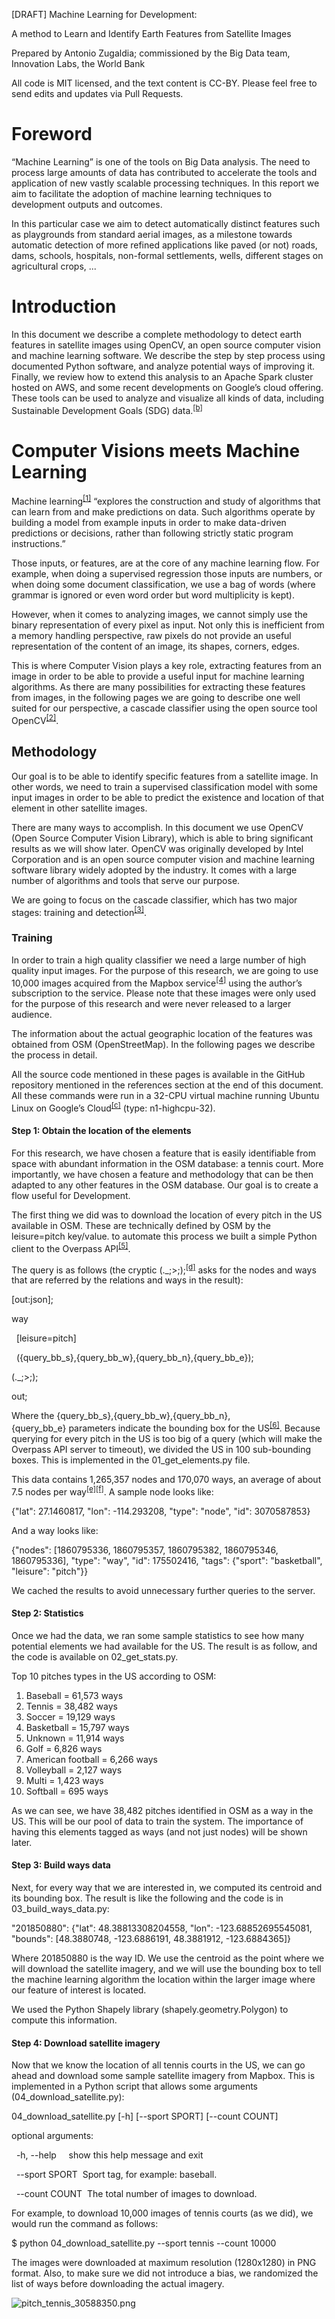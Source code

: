 <span>[DRAFT] Machine Learning for Development: </span>

<span>A method to Learn and Identify Earth Features from Satellite Images</span>

<span>Prepared by Antonio Zugaldia; commissioned by the Big Data team, Innovation Labs, the World Bank</span>

<span>All code is MIT licensed, and the text content is CC-BY. Please feel free to send edits and updates via Pull Requests.</span>

<span>Foreword</span>
=====================

“Machine Learning” is one of the tools on Big Data analysis. The need to process large amounts of data has contributed to accelerate the tools and application of new vastly scalable processing techniques. In this report we aim to facilitate the adoption of machine learning techniques to development outputs and outcomes. </span>

<span>In this particular case we aim to detect automatically distinct features such as playgrounds from standard aerial images, </span><span>as a milestone towards automatic detection of more refined applications like paved (or not) roads, dams, schools, hospitals, non-formal settlements, wells, different stages on agricultural crops, ...</span>

<span></span>

<span>Introduction</span>
=========================

<span>In this document we describe a complete methodology to detect earth features in satellite images using OpenCV, an open source computer vision and machine learning software. We describe the step by step process using documented Python software, and analyze potential ways of improving it. Finally, we review how to extend this analysis to an Apache Spark cluster hosted on AWS, and some recent developments on Google’s cloud offering. </span><span>These tools can be used to analyze and visualize all kinds of data, including Sustainable Development Goals (SDG) data.</span><sup>[\[b\]](#cmnt2)</sup>

<span></span>

<span>Computer Visions meets Machine Learning</span>
====================================================

<span></span>

<span>Machine learning</span><sup>[\[1\]](#ftnt1)</sup><span> “</span><span class="c25">explores the construction and study of algorithms that can learn from and make predictions on data. Such algorithms operate by building a model from example inputs in order to make data-driven predictions or decisions, rather than following strictly static program instructions.</span><span>”</span>

<span></span>

<span>Those inputs, or features, are at the core of any machine learning flow. For example, when doing a supervised regression those inputs are numbers, or when doing some document classification, we use a bag of words (</span><span class="c11">where grammar is ignored or even word order but word multiplicity is kept).</span>

<span class="c11"></span>

<span class="c11">However, when it comes to analyzing images, we cannot simply use the binary representation of every pixel as input. Not only this is inefficient from a memory handling perspective, raw pixels do not provide an useful representation of the content of an image, its shapes, corners, edges.</span>

<span class="c11"></span>

<span class="c11">This is where Computer Vision plays a key role, extracting features from an image in order to be able to provide a useful input for machine learning algorithms. As there are many possibilities for extracting these features from images, in the following pages we are going to describe one well suited for our perspective, a cascade classifier using the open source tool OpenCV</span><sup>[\[2\]](#ftnt2)</sup><span class="c11">.</span>

<span class="c11"></span>

<span>Methodology</span>
------------------------

<span class="c11"></span>

<span class="c11">Our goal is to be able to identify specific features from a satellite image. In other words, we need to train a supervised classification model with some input images in order to be able to predict the existence and location of that element in other satellite images.</span>

<span class="c11"></span>

<span class="c11">There are many ways to accomplish. In this document we use OpenCV (Open Source Computer Vision Library), which is able to bring significant results as we will show later. OpenCV was originally developed by Intel Corporation and is an open source computer vision and machine learning software library widely adopted by the industry. It comes with a large number of algorithms and tools that serve our purpose.</span>

<span class="c11"></span>

<span class="c11">We are going to focus on the cascade classifier, which has two major stages: training and detection</span><sup>[\[3\]](#ftnt3)</sup><span class="c11">.</span>

<span class="c11"></span>

### <span>Training</span>

<span class="c11"></span>

<span class="c11">In order to train a high quality classifier we need a large number of high quality input images. For the purpose of this research, we are going to use 10,000 images acquired from the Mapbox service</span><sup>[\[4\]](#ftnt4)</sup><span class="c11"> using the author’s subscription to the service. Please note that these images were only used for the purpose of this research and were never released to a larger audience.</span>

<span class="c11"></span>

<span class="c11">The information about the actual geographic location of the features was obtained from OSM (</span><span class="c11">OpenStreetMap</span><span class="c11">). In the following pages we describe the process in detail.</span>

<span class="c11"></span>

<span class="c11">All the source code mentioned in these pages is available in the GitHub repository mentioned in the references section at the end of this document. All these commands were run in a 32-CPU virtual machine running Ubuntu Linux </span><span class="c11">on Google’s Cloud</span><sup>[\[c\]](#cmnt3)</sup><span class="c11"> (type: </span><span class="c5">n1-highcpu-32</span><span class="c11">).</span>

<span class="c11"></span>

#### <span>Step 1: Obtain the location of the elements</span>

<span class="c11"></span>

<span class="c11">For this research, we have chosen a feature that is easily identifiable from space with abundant information in the OSM database: a tennis court. More importantly, we have chosen a feature and methodology that can be then adapted to any other features in the OSM database. Our goal is to create a flow useful for Development.</span>

<span class="c11"></span>

<span class="c11">The first thing we did was to download the location of every pitch in the US available in OSM. These are technically defined by OSM by the </span><span class="c5">leisure=pitch</span><span class="c11"> key/value. to automate this process we built a simple Python client to the Overpass API</span><sup>[\[5\]](#ftnt5)</sup><span class="c11">.</span>

<span class="c11"></span>

<span class="c11">The query is as follows (the cryptic </span><span class="c5">(.\_;&gt;;);</span><sup>[\[d\]](#cmnt4)</sup><span class="c5"> </span><span class="c11">asks for the nodes and ways that are referred by the relations and ways in the result):</span>

<span class="c11"></span>

<span class="c5">\[out:json\];</span>

<span class="c5">way</span>

<span class="c5">  \[leisure=pitch\]</span>

<span class="c5">  ({query\_bb\_s},{query\_bb\_w},{query\_bb\_n},{query\_bb\_e});</span>

<span class="c5">(.\_;&gt;;);</span>

<span class="c5">out;</span>

<span class="c11"></span>

<span class="c11">Where the </span><span class="c5">{query\_bb\_s},{query\_bb\_w},{query\_bb\_n},{query\_bb\_e}</span><span class="c11"> parameters indicate the bounding box for the US</span><sup>[\[6\]](#ftnt6)</sup><span class="c11">. Because querying for every pitch in the US is too big of a query (which will make the Overpass API server to timeout), we divided the US in 100 sub-bounding boxes. This is implemented in the </span><span class="c5">01\_get\_elements.py</span><span class="c11"> file.</span>

<span class="c11"></span>

<span class="c11">This data contains </span><span class="c11">1,265,357 nodes and 170,070 ways, an average of about 7.5 nodes per way</span><sup>[\[e\]](#cmnt5)[\[f\]](#cmnt6)</sup><span class="c11">. A sample node looks like:</span>

<span class="c11"></span>

<span class="c5">{"lat": 27.1460817, "lon": -114.293208, "type": "node", "id": 3070587853}</span>

<span class="c11"></span>

<span class="c11">And a way looks like:</span>

<span class="c11"></span>

<span class="c5">{"nodes": \[1860795336, 1860795357, 1860795382, 1860795346, 1860795336\], "type": "way", "id": 175502416, "tags": {"sport": "basketball", "leisure": "pitch"}}</span>

<span class="c11"></span>

<span class="c11">We cached the results to avoid unnecessary further queries to the server. </span>

<span class="c11"></span>

#### <span>Step 2: Statistics</span>

<span class="c11"></span>

<span class="c11">Once we had the data, we ran some sample statistics to see how many potential elements we had available for the US. The result is as follow, and the code is available on </span><span class="c5">02\_get\_stats.py</span><span class="c11">.</span>

<span class="c11"></span>

<span class="c11">Top 10 pitches types in the US according to OSM:</span>

1.  <span class="c11">Baseball = 61,573 ways</span>
2.  <span class="c11">Tennis = 38,482 ways</span>
3.  <span class="c11">Soccer = 19,129 ways</span>
4.  <span class="c11">Basketball = 15,797 ways</span>
5.  <span class="c11">Unknown = 11,914 ways</span>
6.  <span class="c11">Golf = 6,826 ways</span>
7.  <span class="c11">American football = 6,266 ways</span>
8.  <span class="c11">Volleyball = 2,127 ways</span>
9.  <span class="c11">Multi = 1,423 ways</span>
10. <span class="c11">Softball = 695 ways</span>

<span class="c11"></span>

<span class="c11">As we can see, we have 38,482 pitches identified in OSM as a way in the US. This will be our pool of data to train the system. The importance of having this elements tagged as ways (and not just nodes) will be shown later.</span>

<span class="c11"></span>

#### <span>Step 3: Build ways data</span>

<span class="c11"></span>

<span class="c11">Next, for every way that we are interested in, we computed its centroid and its bounding box. The result is like the following and the code is in </span><span class="c5">03\_build\_ways\_data.py</span><span class="c11">:</span>

<span class="c11"></span>

<span class="c5">"201850880": {"lat": 48.38813308204558, "lon": -123.68852695545081, "bounds": \[48.3880748, -123.6886191, 48.3881912, -123.6884365\]}</span>

<span class="c11"></span>

<span class="c11">Where </span><span class="c5">201850880</span><span class="c11"> is the way ID. We use the centroid as the point where we will download the satellite imagery, and we will use the bounding box to tell the machine learning algorithm the location within the larger image where our feature of interest is located.</span>

<span class="c11"></span>

<span class="c11">We used the Python Shapely library (</span><span class="c5">shapely.geometry.Polygon</span><span class="c11">) to compute this information.</span>

<span class="c11"></span>

#### <span>Step 4: Download satellite imagery</span>

<span class="c11"></span>

<span class="c11">Now that we know the location of all tennis courts in the US, we can go ahead and download some sample satellite imagery from Mapbox. This is implemented in a Python script that allows some arguments (</span><span class="c5">04\_download\_satellite.py</span><span class="c11">):</span>

<span class="c11"></span>

<span class="c5">04\_download\_satellite.py \[-h\] \[--sport SPORT\] \[--count COUNT\]</span>

<span class="c5"></span>

<span class="c5">optional arguments:</span>

<span class="c5">  -h, --help     show this help message and exit</span>

<span class="c5">  --sport SPORT  Sport tag, for example: baseball.</span>

<span class="c5">  --count COUNT  The total number of images to download.</span>

<span class="c5"></span>

<span class="c11">For example, to download 10,000 images of tennis courts (as we did), we would run the command as follows:</span>

<span class="c11"></span>

<span class="c5">$ python 04\_download\_satellite.py --sport tennis --count 10000</span>

<span class="c11"></span>

<span class="c11">The images were downloaded at maximum resolution (1280x1280) in PNG format. Also, to make sure we did not introduce a bias, we randomized the list of ways before downloading the actual imagery.</span>

<span class="c11"></span>

<span style="overflow: hidden; display: inline-block; margin: 0.00px 0.00px; border: 0.00px solid #000000; transform: rotate(0.00rad) translateZ(0px); -webkit-transform: rotate(0.00rad) translateZ(0px); width: 624.00px; height: 624.00px;">![pitch\_tennis\_30588350.png](readme_images/image05.jpg)</span>

<span class="c11"></span>

<span class="c11">Please note that in </span><span class="c11">some cases</span><sup>[\[g\]](#cmnt7)</sup><span class="c11"> imagery is not available in that location at that zoom level (19). Those images were identified by our script and deleted from our pool.</span>

<span class="c11"></span>

<span style="overflow: hidden; display: inline-block; margin: 0.00px 0.00px; border: 0.00px solid #000000; transform: rotate(0.00rad) translateZ(0px); -webkit-transform: rotate(0.00rad) translateZ(0px); width: 624.00px; height: 624.00px;">![empty\_satellite.png](readme_images/image00.jpg)</span>

<span class="c11"></span>

#### <span>Step 5: Build samples files</span>

<span class="c11"></span>

<span class="c11">Now, for every image in our set (10,000) we need to find the actual location of the tennis court in the image. From step 3 we have the bounding box coordinates, we need to transform this into an image pixel location, and output the result in a specific format required by OpenCV.</span>

<span class="c11"></span>

<span class="c11">The format looks like this:</span>

<span class="c11"></span>

<span class="c5">satellite/gray/pitch\_tennis\_100027097.png        1        569        457        140        365</span>

<span class="c5">satellite/gray/pitch\_tennis\_100040542.png        1        559        549        161        180</span>

<span class="c5">satellite/gray/pitch\_tennis\_100042337.png        1        464        515        350        248</span>

<span class="c5">satellite/gray/pitch\_tennis\_100075597.png        1        471        366        337        546</span>

<span class="c5">satellite/gray/pitch\_tennis\_100077768.png        1        552        551        175        176</span>

<span class="c5">satellite/gray/pitch\_tennis\_100089034.png        1        521        548        237        183</span>

<span class="c5">...</span>

<span class="c11"></span>

<span class="c11">It indicates, for example, that the image </span><span class="c5">satellite/gray/pitch\_tennis\_100027097.png</span><span class="c11"> has 1 tennis court in the box defined by the bounding rectangle (569, 457, 140, 365). In all cases, we checked that the bounding rectangle was not larger than the image dimensions (1280x1280 pixels), or too small (less than 25x25 pixels), something entirely possible if they were incorrectly labeled by the OSM editor.</span>

<span class="c11"></span>

<sup>[\[h\]](#cmnt8)</sup>

<span class="c11">Also, note that this point we converted all images to grayscale (grayscale images are assumed by OpenCV’s scripts).</span>

<span class="c11"></span>

<span class="c11">In order to convert from earth coordinates to image coordinates we used the following Python method:</span>

<span class="c11"></span>

<span class="c5">def get\_rectangle(bounds):</span>

<span class="c5">    \# This converts a latitude delta into an image delta.</span>

<span class="c5">    \# For USA, at zoom level 19, we know that we have 0.21</span>

<span class="c5">    \# meters/pixel. So, an image is showing</span>

<span class="c5">    \# about 1280 pixels \* 0.21 meters/pixel = 268.8 meters.</span>

<span class="c5">    \# On the other hand we know that at the same angle,</span>

<span class="c5">    \# a degrees in latlon is</span>

<span class="c5">    \# (https://en.wikipedia.org/wiki/Latitude):</span>

<span class="c5">    \# latitude = 111,132 m</span>

<span class="c5">    \# longitude = 78,847 m</span>

<span class="c5">    latitude\_factor  = 111132.0 / 0.21</span>

<span class="c5">    longitude\_factor = 78847.0 / 0.21</span>

<span class="c5"></span>

<span class="c5">    \# Feature size</span>

<span class="c5">    feature\_width = longitude\_factor \*</span>

<span class="c5">       math.fabs(bounds\[1\] - bounds\[3\])</span>

<span class="c5">    feature\_height = latitude\_factor \*</span>

<span class="c5">       math.fabs(bounds\[0\] - bounds\[2\])</span>

<span class="c5"></span>

<span class="c5">    \# CV params (int required)</span>

<span class="c5">    x = int((image\_width / 2) - (feature\_width / 2))</span>

<span class="c5">    y = int((image\_height / 2) - (feature\_height / 2))</span>

<span class="c5">    w = int(feature\_width)</span>

<span class="c5">    h = int(feature\_height)</span>

<span class="c5">    return x, y, w, h</span>

<span class="c11"></span>

<span class="c11">The correspondence between meters and pixel is shown in the following table (courtesy of Bruno Sánchez-Andrade Nuño):</span>

<span></span>

[](#)[](#)

<table style="width:100%;">
<colgroup>
<col width="14%" />
<col width="14%" />
<col width="14%" />
<col width="14%" />
<col width="14%" />
<col width="14%" />
<col width="14%" />
</colgroup>
<tbody>
<tr class="odd">
<td align="left"><p><span class="c0"></span></p></td>
<td align="left"><p><span class="c0">Latitude</span></p></td>
<td align="left"><p><span class="c0"></span></p></td>
<td align="left"><p><span class="c0"></span></p></td>
<td align="left"><p><span class="c0"></span></p></td>
<td align="left"><p><span class="c0"></span></p></td>
<td align="left"><p><span class="c0"></span></p></td>
</tr>
<tr class="even">
<td align="left"><p><span class="c0">Zoom level</span></p></td>
<td align="left"><p><span class="c0">0</span></p></td>
<td align="left"><p><span class="c0">15</span></p></td>
<td align="left"><p><span class="c0">30</span></p></td>
<td align="left"><p><span class="c0">45</span></p></td>
<td align="left"><p><span class="c0">60</span></p></td>
<td align="left"><p><span class="c0">75</span></p></td>
</tr>
<tr class="odd">
<td align="left"><p><span class="c0">15</span></p></td>
<td align="left"><p><span class="c13 c19">4.78</span></p></td>
<td align="left"><p><span class="c13 c19">4.61</span></p></td>
<td align="left"><p><span class="c13 c19">4.14</span></p></td>
<td align="left"><p><span class="c13 c19">3.38</span></p></td>
<td align="left"><p><span class="c13 c19">2.39</span></p></td>
<td align="left"><p><span class="c13 c19">1.24</span></p></td>
</tr>
<tr class="even">
<td align="left"><p><span class="c0">16</span></p></td>
<td align="left"><p><span class="c13 c19">2.39</span></p></td>
<td align="left"><p><span class="c13 c19">2.31</span></p></td>
<td align="left"><p><span class="c13 c19">2.07</span></p></td>
<td align="left"><p><span class="c13 c19">1.69</span></p></td>
<td align="left"><p><span class="c13 c19">1.19</span></p></td>
<td align="left"><p><span class="c13 c19">0.62</span></p></td>
</tr>
<tr class="odd">
<td align="left"><p><span class="c0">17</span></p></td>
<td align="left"><p><span class="c13 c19">1.19</span></p></td>
<td align="left"><p><span class="c13 c19">1.15</span></p></td>
<td align="left"><p><span class="c13 c19">1.03</span></p></td>
<td align="left"><p><span class="c13 c19">0.84</span></p></td>
<td align="left"><p><span class="c13 c19">0.60</span></p></td>
<td align="left"><p><span class="c13 c27">0.31</span></p></td>
</tr>
<tr class="even">
<td align="left"><p><span class="c0">18</span></p></td>
<td align="left"><p><span class="c13 c19">0.60</span></p></td>
<td align="left"><p><span class="c13 c19">0.58</span></p></td>
<td align="left"><p><span class="c13 c19">0.52</span></p></td>
<td align="left"><p><span class="c13 c27">0.42</span></p></td>
<td align="left"><p><span class="c0">0.30</span></p></td>
<td align="left"><p><span class="c0">0.15</span></p></td>
</tr>
<tr class="odd">
<td align="left"><p><span class="c0">19</span></p></td>
<td align="left"><p><span class="c0">0.30</span></p></td>
<td align="left"><p><span class="c0">0.29</span></p></td>
<td align="left"><p><span class="c0">0.26</span></p></td>
<td align="left"><p><span class="c0">0.21</span></p></td>
<td align="left"><p><span class="c0">0.15</span></p></td>
<td align="left"><p><span class="c0">0.08</span></p></td>
</tr>
<tr class="even">
<td align="left"><p><span class="c0">20</span></p></td>
<td align="left"><p><span class="c0">0.15</span></p></td>
<td align="left"><p><span class="c0">0.14</span></p></td>
<td align="left"><p><span class="c0">0.13</span></p></td>
<td align="left"><p><span class="c0">0.11</span></p></td>
<td align="left"><p><span class="c0">0.07</span></p></td>
<td align="left"><p><span class="c0">0.04</span></p></td>
</tr>
<tr class="odd">
<td align="left"><p><span class="c0"></span></p></td>
<td align="left"><p><span class="c0"></span></p></td>
<td align="left"><p><span class="c0"></span></p></td>
<td align="left"><p><span class="c0"></span></p></td>
<td align="left"><p><span class="c0"></span></p></td>
<td align="left"><p><span class="c0"></span></p></td>
<td align="left"><p><span class="c0"></span></p></td>
</tr>
<tr class="even">
<td align="left"><p><span class="c0"></span></p></td>
<td align="left"><p><span class="c0">Ecuator</span></p></td>
<td align="left"><p><span class="c0">Central America, India, North Australia, South Brazil</span></p></td>
<td align="left"><p><span class="c0">Mexico, South US, South Australia, South Africa</span></p></td>
<td align="left"><p><span class="c0">New Zealand, North US, most Europe, Tip of Argentina/Chile</span></p></td>
<td align="left"><p><span class="c0">Russia, North Europe, Canada</span></p></td>
<td align="left"><p><span class="c0">Polar bears</span></p></td>
</tr>
</tbody>
</table>

<span></span>

#### <span>Step 6: Get negatives</span>

<span class="c11"></span>

<span class="c11">A training process is incomplete if we don’t have “negatives”, that is, images used as a bad example were no features are present. To solve this we built the following script:</span>

<span class="c11"></span>

<span class="c5">python 06\_get\_negatives.py \[-h\] \[--count COUNT\]</span>

<span class="c5"></span>

<span class="c5">optional arguments:</span>

<span class="c5">  -h, --help     show this help message and exit</span>

<span class="c5">  --count COUNT  The total number of negative images to download.</span>

<span class="c11"></span>

<span class="c11">We can use it like:</span>

<span class="c11"></span>

<span class="c5">$ python 06\_get\_negatives.py --count 1000</span>

<span class="c11"></span>

<span class="c11">It basically loads some random locations with actual pitches, but moves the location by a random amount to get the features out of the image:</span>

<span class="c11"></span>

<span class="c5">target\_lat = element.get('lat') + (random.random() - 0.5)</span>

<span class="c5">target\_lon = element.get('lon') + (random.random() - 0.5)</span>

<span class="c11"></span>

<span style="overflow: hidden; display: inline-block; margin: 0.00px 0.00px; border: 0.00px solid #000000; transform: rotate(0.00rad) translateZ(0px); -webkit-transform: rotate(0.00rad) translateZ(0px); width: 624.00px; height: 624.00px;">![negative\_637533520.png](readme_images/image02.png)</span>

<span class="c11"></span>

<span class="c11">Finally, we just need to put them all in one file with the following format:</span>

<span class="c11"></span>

<span class="c5">satellite/negative/negative\_1000200409.png</span>

<span class="c5">satellite/negative/negative\_1001251446.png</span>

<span class="c5">satellite/negative/negative\_1001532469.png</span>

<span class="c5">satellite/negative/negative\_1001687068.png</span>

<span class="c5">satellite/negative/negative\_1004891593.png</span>

<span class="c5">satellite/negative/negative\_1006295843.png</span>

<span class="c5">satellite/negative/negative\_1009904689.png</span>

<span class="c5">satellite/negative/negative\_1011863337.png</span>

<span class="c5">...</span>

<span class="c11"></span>

<span class="c11">In this case we don’t need to specify a bounding rectangle as these are images with no features in it.</span>

<span class="c11"></span>

#### <span>Step 7: Actual training phase</span>

<span class="c11"></span>

<span class="c11">We are finally equipped to use OpenCV’s tools to train the cascade classifier. First we need to create a </span><span class="c5">.vec</span><span class="c11"> file using </span><span class="c5">opencv\_createsamples</span><span class="c11">:</span>

<span class="c11"></span>

<span class="c5">$ opencv\_createsamples -info info\_tennis.dat -num 10000 -vec info\_tennis.vec</span>

<span class="c11"></span>

<span class="c11">This would create the .vec file using 10,000 samples. And then, we can do the actual training with </span><span class="c5">opencv\_traincascade</span><span class="c11">:</span>

<span class="c11"></span>

<span class="c5">$ opencv\_traincascade -data output -vec info\_tennis.vec -bg negative.txt -numPos 2000 -numNeg 1000</span>

<span class="c11"></span>

<span class="c11">This instructs to use 2,000 positive images, and 1,000 negative images (the default) and write the result in the </span><span class="c5">output </span><span class="c11">folder.</span>

<span class="c11"></span>

<span class="c11">This is by far the most computing intensive step of the process. We ran it for different positive/negative values and the total time for the virtual machine ranged from a few hours (for about 2,000 positive images, default) to 5 days (for 8,000 positive images). </span>

<span class="c11"></span>

### <span>Detection</span>

<span class="c11"></span>

<span class="c11">We now have a trained classifier in the form of a XML file that OpenCV can use to detect features in our images (we provide the resulting XML in the repository). Its usage can be as simple as:</span>

<span class="c11"></span>

<span class="c5">tennis\_cascade\_file = 'output/cascade-8000-4000.xml'</span>

<span class="c5">tennis\_cascade = cv2.CascadeClassifier(tennis\_cascade\_file)</span>

<span class="c5">img = cv2.imread(filename, 0)</span>

<span class="c5">pitches = tennis\_cascade.detectMultiScale(</span>

<span class="c5">  img, minNeighbors=min\_neighbors)</span>

<span class="c11"></span>

<span class="c11">Where </span><span class="c5">filename</span><span class="c11"> represents the satellite image we want to analyze and </span><span class="c5">pitches</span><span class="c11"> contain the location (if detected) of the feature in the image.</span>

<span class="c11"></span>

#### <span>Step 8: Optimizing parameters</span>

<span class="c11"></span>

<span class="c11">However, the cascade classifier has different parameters that will affect the result of the classification. A key parameter is </span><span class="c5">minNeighbors</span><span class="c11">, a parameter specifying how many neighbors each candidate rectangle should have to retain it.</span>

<span class="c11"></span>

<span class="c11">For example</span><sup>[\[7\]](#ftnt7)</sup><span class="c11">, if we were using this methodology to identify faces in a picture, and we set the </span><span class="c5">minNeighbors</span><span class="c11"> value as zero, we would get too many false positives:</span>

<span class="c11"></span>

<span style="overflow: hidden; display: inline-block; margin: 0.00px 0.00px; border: 0.00px solid #000000; transform: rotate(0.00rad) translateZ(0px); -webkit-transform: rotate(0.00rad) translateZ(0px); width: 624.00px; height: 468.00px;">![](readme_images/image11.png)</span>

<span class="c11"></span>

<span class="c11">A larger value of </span><span class="c5">minNeighbors</span><span class="c11">, will bring a better result:</span>

<span class="c11"></span>

<span style="overflow: hidden; display: inline-block; margin: 0.00px 0.00px; border: 0.00px solid #000000; transform: rotate(0.00rad) translateZ(0px); -webkit-transform: rotate(0.00rad) translateZ(0px); width: 624.00px; height: 468.00px;">![](readme_images/image10.png)</span>

<span class="c11"></span>

<span class="c11">This is way, at this point we spent some time finding the value that brings the best results for us. A common way of approaching this situation is by defining:</span>

-   <span class="c11">True positive: “There is a tennis court, and we found one.”</span>
-   <span class="c11">False positive: “There is no tennis court, and we found one.”</span>
-   <span class="c11">True negative: “There is no tennis court, and we found none.”</span>
-   <span class="c11">False negative: “There is a tennis court, and we found none.”</span>

<span class="c11"></span>

<span class="c11">In general, we are interested in maximizing true positives and true negatives, and minimizing false positives and false negatives. It is up to us to decide to what extent we want to do this. For example, in an algorithm to detect brain tumors we might want to focus on minimizing false negatives (missing an existing tumor), while in a crowdsourced system (like it could be this one), is better to target false positives because they are easy to dismiss by a human.</span>

<span class="c11"></span>

<span class="c11">Knowing this, we obtained 100 random images with tennis courts in them, and 100 random images with no tennis courts, and we used our model to check for the existence or inexistence of a tennis court on them, calculating in every case the total number of courts identified. This is done by </span><span class="c5">07\_fit\_min\_neighbors.py</span><span class="c11"> and </span><span class="c5">08\_plot\_fit.py</span><span class="c11"> and one of the results is the following:</span>

<span class="c11"></span>

<span style="overflow: hidden; display: inline-block; margin: 0.00px 0.00px; border: 0.00px solid #000000; transform: rotate(0.00rad) translateZ(0px); -webkit-transform: rotate(0.00rad) translateZ(0px); width: 624.00px; height: 468.00px;">![cascade-4000.png](readme_images/image06.png)</span>

<span class="c11"></span>

<span class="c11">This image was computed with the 4,000 positive images and 2,000 negative images. The red lines indicates the number of pitches detected in negative images as we increase </span><span class="c5">minNeighbors</span><span class="c11">, and the blue line does the same for positive images. The goal, is to make sure that the red line falls under the value of one (green dashed line = no pitches identified) while the blue one remains above one. This seems to happen when the value </span><span class="c5">minNeighbors </span><span class="c11">of goes over 300.</span>

<span class="c11"></span>

<span class="c11">In fact, for a </span><span class="c5">minNeighbors</span><span class="c11"> value of 500, we obtain:</span>

-   <span class="c11">Percentage of true positives = </span><span class="c8">73.0%</span>
-   <span class="c11">Percentage of true negatives = </span><span class="c8">82.0%</span>

<span class="c11"></span>

<span class="c11">Which seems to indicate we are going on the right direction. Further analysis will require to compute precision (how accurate our positive predictions are) and recall (what fractions of the positives our model identified) values.</span>

<span class="c11"></span>

#### <span>Step 9: Visualizing results</span><sup>[\[i\]](#cmnt9)</sup>

<span class="c11"></span>

<span class="c11">Finally, we have built </span><span class="c5">09\_draw\_results.py</span><span class="c11"> to visualize the predictions of our model. These are some actual results on images not included in the original training set:</span>

<span class="c11"></span>

<span class="c11">True positive:</span>

<span style="overflow: hidden; display: inline-block; margin: 0.00px 0.00px; border: 0.00px solid #000000; transform: rotate(0.00rad) translateZ(0px); -webkit-transform: rotate(0.00rad) translateZ(0px); width: 624.00px; height: 624.00px;">![](readme_images/image01.png)</span>

<span class="c11"></span>

<span class="c11">False positive:</span>

<span style="overflow: hidden; display: inline-block; margin: 0.00px 0.00px; border: 0.00px solid #000000; transform: rotate(0.00rad) translateZ(0px); -webkit-transform: rotate(0.00rad) translateZ(0px); width: 624.00px; height: 624.00px;">![](readme_images/image07.png)</span>

<span class="c11"></span>

<span class="c11">True negative:</span>

<span style="overflow: hidden; display: inline-block; margin: 0.00px 0.00px; border: 0.00px solid #000000; transform: rotate(0.00rad) translateZ(0px); -webkit-transform: rotate(0.00rad) translateZ(0px); width: 624.00px; height: 624.00px;">![](readme_images/image03.png)</span>

<span class="c11"></span>

<span class="c11">False negative:</span>

<span style="overflow: hidden; display: inline-block; margin: 0.00px 0.00px; border: 0.00px solid #000000; transform: rotate(0.00rad) translateZ(0px); -webkit-transform: rotate(0.00rad) translateZ(0px); width: 624.00px; height: 624.00px;">![](readme_images/image12.png)</span>

<span class="c11"></span>

#### <span>Next steps</span>

<span class="c11"></span>

<span class="c11">As we have shown until now, the cascade classifier is producing solid results over our training dataset, however, not all features in the world are as identifiable as a tennis court (a specific type of building, for example), or as available in the OSM database (low interest objects, or very recent ones after a natural disaster, for example).</span>

<span class="c11"></span>

<span class="c11">Because of these challenges, there are a number of improvements that still could be explored. Namely:</span>

-   <span class="c11 c25">Train the model with a larger dataset</span><span class="c11">: We have used thousands of images to train the system. While this is not a small number, this is far from being “big data.” In the next section we describe how to scale this process to cluster size processing, making this virtually limitless for the number of images we would be capable of analyzing.</span>
-   <span class="c11 c25">Test the model with a different OSM feature</span><span class="c11">: We have tried one particular feature but, as usual, we only learn how to generalize a method when we have tried a set of them. Applying this methodology to other OSM features would likely improve the overall fitting.</span>
-   <span class="c11 c25">Correcting the bounding box orientation</span><span class="c11">: In the images, it’s rare that all the tennis courts are aligned in the same way, using the bounding box to rotate all features to have the same alignment would help algorithms where this is important (unlike </span><span>local feature detector described below).</span>
-   <span class="c25">Better features</span><span>: We are using the bounding box to define the object we want to identify. However, but for more complex elements we might want to be more precise than that. This might require manual editing of every training image, but the better the training set, the better the results.</span>

<!-- -->

-   <span class="c25">Other algorithms</span><span>: We have used </span><span class="c20">opencv\_traincascade</span><span>, that supports both Haar and LBP (Local Binary Patterns) features but these are not the only ones. Two specific detectors that could be of use in this case are SIFT</span><sup>[\[8\]](#ftnt8)</sup><span>, and SURF</span><sup>[\[9\]](#ftnt9)</sup><span>, a local feature detector. These detectors improve extraction from the training image even under changes in image scale, noise and illumination, which is likely to happen in satellite imagery.</span>

<span></span>

<span>Setting up a cluster computing system with Apache Spark</span>
====================================================================

<span></span>

<span>In the previous section, we mentioned that one obvious improvement to our machine learning flow is to substantially increase the number of images we have used for training purposes, or as Herman Narula</span><sup>[\[10\]](#ftnt10)</sup><span> says: “</span><span class="c25">the cool stuff only happens at scale</span><span>”. In order to do this, we need a tool like Apache Spark to handle the extra load. Just relying on a more powerful machine VM won’t be enough for practical reasons.</span>

<span></span>

<span>In the following pages we show how to deploy a Spark Cluster in Amazon’s cloud, and how to run a simple mapreduce job. This is a cost efficient way of running Spark and a popular solution among startups. Other possibilities include platforms as service (PaaS) like Databricks</span><sup>[\[11\]](#ftnt11)</sup><span> (founded by the creators of Spark), or IBM Bluemix</span><sup>[\[12\]](#ftnt12)</sup><span>. This last approach is not covered in this document.</span>

<span></span>

<span>Apache Spark is a fast and general cluster computing system for big data that brings considerable performance improvements over existing tools. It was developed by the AMPLab</span><sup>[\[13\]](#ftnt13)</sup><span> at UC Berkeley and, unlike Hadoop</span><sup>[\[14\]](#ftnt14)</sup><span>, “</span><span class="c25">Spark's in-memory primitives provide performance up to 100 times faster for certain applications. By allowing user programs to load data into a cluster's memory and query it repeatedly, Spark is well suited to machine learning algorithms.</span><span>”</span>

<span></span>

<span>Technically, from the official documentation:</span>

<span></span>

<span>“Spark is </span><span class="c25">a fast and general-purpose cluster computing system. It provides high-level APIs in Java, Scala and Python, and an optimized engine that supports general execution graphs. It also supports a rich set of higher-level tools including Spark SQL for SQL and structured data processing, MLlib for machine learning, GraphX for graph processing, and Spark Streaming.</span><span>”</span>

<span></span>

<span>According to Spark inventor and MIT professor, Matei Zaharia, Spark is one of the most active and fastest growing open source big data cluster computing projects</span><sup>[\[15\]](#ftnt15)</sup><span>. Spark is supported by both Amazon’s and Google’s cloud, and it starting to have strong industry support</span><sup>[\[16\]](#ftnt16)</sup><span>.</span>

<span></span>

<span>Setting up Apache Spark</span>
------------------------------------

<span></span>

<span>We can install Spark on our laptop (or desktop computer) downloading one of the binaries available on the download page</span><sup>[\[17\]](#ftnt17)</sup><span>, Spark runs on both Windows and UNIX-like systems (e.g. Linux, Mac OS). The only requirement is to have an installation of Java</span><sup>[\[18\]](#ftnt18)</sup><span> 6+ on your computer (Spark is written in Scala and runs on the Java Virtual Machine). Also, we need a Python</span><sup>[\[19\]](#ftnt19)</sup><span> 2.7+ interpreter in order to run the scripts we will show in the following sections.</span>

<span></span>

<span>Follow these steps:</span>

1.  <span>Head to the downloads page.</span>
2.  <span>In “Choose a Spark release” choose the latest version available.</span>
3.  <span>In “Choose a package type” choose a “pre-built for Hadoop” version.</span>
4.  <span>Leave “Choose a download type” on its default value.</span>
5.  <span>Click on the “Download Spark” link and download the actual file.</span>

<span></span>

<span>Once you’ve downloaded the package, simply unpack it:</span>

<span></span>

<span class="c20">$ cd /your/target/folder</span>

<span class="c20">$ tar zxf spark-1.3.1-bin-hadoop2.4.tgz</span>

<span class="c20">$ cd spark-1.3.1-bin-hadoop2.4</span>

<span></span>

<span>You can verify that Spark is installed correctly running a sample application</span><sup>[\[20\]](#ftnt20)</sup><span>:</span>

<span></span>

<span class="c20">$ ./bin/spark-submit examples/src/main/python/pi.py 10</span>

<span></span>

<span>You will see a long list of logging statements, and an output like the following:</span>

<span></span>

<span class="c20">Pi is roughly 3.142360</span>

<span></span>

<span>Although, as we can see, Spark can be run on someone’s laptop (or desktop computer, which is useful to prototype or quickly explore a dataset), its full potential comes when it’s run as part of a distributed cluster. Let’s see now a couple of ways we can use to run Spark on Amazon AWS (for real-world data analysis).</span>

<span></span>

<span>Running Spark on AWS Elastic Compute Cloud (EC2)</span>
-------------------------------------------------------------

<span></span>

<span>The official Spark distribution includes a script</span><sup>[\[21\]](#ftnt21)</sup><span> that simplifies the setup of Spark Clusters on EC2. This script uses Boto</span><sup>[\[22\]](#ftnt22)</sup><span> behind the scenes so you might want to set up your </span><span class="c20">boto.cfg</span><span> file so that you don’t have to type your </span><span class="c20">aws\_access\_key\_id</span><span> and </span><span class="c20">aws\_secret\_access\_key</span><span> every time.</span>

<span></span>

<span>Let’s assume that we have created a new keypair (</span><span class="c20">ec2-keypair</span><span>) with the AWS Console, and that we have saved it in a file (</span><span class="c20">ec2-keypair.pem</span><span>) with the right permissions (</span><span class="c20">chmod 600</span><span>). We are now going to create a 10 machines cluster called </span><span class="c20">worldbank-cluster</span><span> (</span><span class="c25">please note that this will incur in some costs</span><span>):</span>

<span></span>

<span class="c20">$ ./ec2/spark-ec2 \\</span>

<span class="c20">    --key-pair=ec2-keypair \\</span>

<span class="c20">    --identity-file=ec2-keypair.pem \\</span>

<span class="c20">    --slaves=10 \\</span>

<span class="c20">    launch worldbank-cluster</span>

<span></span>

<span>Once the cluster is created (it will take a few minutes), we can login (via SSH) to our brand new cluster with the following command:</span>

<span></span>

<span class="c20">$ ./ec2/spark-ec2 \\</span>

<span class="c20">    --key-pair=ec2-keypair \\</span>

<span class="c20">    --identity-file=ec2-keypair.pem \\</span>

<span class="c20">    login worldbank-cluster</span>

<span></span>

<span>And we can run the same example code (or any other Spark application) with:</span>

<span></span>

<span class="c20">$ cd spark</span>

<span class="c20">$ ./bin/spark-submit examples/src/main/python/pi.py 10</span>

<span></span>

<span>(Spark comes pre-installed</span><sup>[\[23\]](#ftnt23)</sup><span> on </span><span class="c20">/root/spark</span><span>.)</span>

<span></span>

<span>Remember to destroy the cluster once you’re done with it:</span>

<span></span>

<span class="c20">$ ./ec2/spark-ec2 \\</span>

<span class="c20">    --delete-groups \\</span>

<span class="c20">    destroy worldbank-cluster</span>

<span></span>

<span>You could also stop (</span><span class="c20">./ec2/spark-ec2 stop worldbank-cluster</span><span>) and start (</span><span class="c20">./ec2/spark-ec2 stop worldbank-cluster</span><span>) the cluster without having to destroy it.</span>

<span></span>

<span>Running Spark on AWS EMR (Elastic MapReduce)</span><sup>[\[24\]](#ftnt24)</sup>
-------------------------------------------------------------------------------------

<span></span>

<span>Because Spark is compatible with Apache Hadoop</span><sup>[\[25\]](#ftnt25)</sup><span> we can use EMR as our Spark cluster for data processing. We are going to use the AWS command line interface</span><sup>[\[26\]](#ftnt26)</sup><span> to manage this new EMR, cluster and we assume you have it installed.</span>

<span></span>

<span>Before creating the cluster, make sure that you have created the default roles (this is a one-time setup command):</span>

<span></span>

<span class="c20">$ aws emr create-default-roles</span>

<span></span>

<span>Then, you can create the cluster with this command (again called </span><span class="c20">worldbank-cluster</span><span> with 10 machines</span><span>).</span>

<span></span>

<span class="c20">$ aws emr create-cluster \\</span>

<span class="c20">    --name worldbank-cluster \\</span>

<span class="c20">    --ami-version 3.7.0 \\</span>

<span class="c20">    --instance-type m3.xlarge \\</span>

<span class="c20">    --instance-count 10 \\</span>

<span class="c20">    --ec2-attributes KeyName=ec2-keypair \\</span>

<span class="c20">    --applications Name=Hive \\</span>

<span class="c20">    --use-default-roles \\</span>

<span class="c20">    --bootstrap-actions \\</span>

<span class="c20">      Path=s3://support.elasticmapreduce/spark/install-spark</span>

<span></span>

<span>Make sure you take note of the cluster ID (for example, </span><span class="c20">j-1A2BCD34EFG5H</span><span>). Again, take into account this could incur in Amazon AWS costs.</span>

<span></span>

<span>If you are already familiar with AWS and AWS EMR, you will notice that this is a pretty standard setup. The big difference is in the last line, that includes the S3 location for the Spark installation bootstrap action.</span>

<span></span>

<span>You can then perform the usual tasks on EMR clusters, like describe:</span>

<span></span>

<span class="c20">$ aws emr describe-cluster \\</span>

<span class="c20">    --cluster-id j-1A2BCD34EFG5H</span>

<span></span>

<span>or list instances:</span>

<span></span>

<span class="c20">$ aws emr list-instances \\</span>

<span class="c20">    --cluster-id j-1A2BCD34EFG5H</span>

<span></span>

<span>Once the EMR cluster has been created (it will take a few minutes), you can login via SSH, like we did in the previous section:</span>

<span></span>

<span class="c20">$ aws emr ssh \\</span>

<span class="c20">    --cluster-id j-1A2BCD34EFG5H \\</span>

<span class="c20">    --key-pair-file ec2-keypair.pem</span>

<span></span>

<span>And execute your Spark application with:</span>

<span></span>

<span class="c20">$ cd spark</span>

<span class="c20">$ ./bin/spark-submit examples/src/main/python/pi.py 10</span>

<span></span>

<span>(Spark comes pre-installed on </span><span class="c20">/home/hadoop</span><span>.)</span>

<span></span>

<span>Finally, you can terminate the cluster with:</span>

<span></span>

<span class="c20">$ aws emr terminate-clusters \\</span>

<span class="c20">    --cluster-id j-1A2BCD34EFG5H</span>

<span></span>

<span>Machine Learning on Google’s Cloud</span>
===============================================

<span></span>

<span>During the time of this assignment, Google held its annual developer conference, Google I/O 2015, where </span><span class="c15">[machine learning related topics](https://www.google.com/url?q=http://techcrunch.com/2015/05/31/io-spotlights-googles-machine-learning-smarts/?ncid%3Drss%23.1j7bir:c0bG&sa=D&usg=AFQjCNGk_DlCQ7MKWYhZC8nydEHTMyRAMg)</span><span> were at the core of the new products and development</span><span>. This section summarizes the current status of tools on Google’s Cloud to support machine learning processes and some of the announcements made during the conference.</span>

<span></span>

<span>New developments</span>
-----------------------------

<span></span>

<span>During the conference keynote, machine learning was mentioned directly (“</span><span class="c25">machine learning</span><span>”) or indirectly (“</span><span class="c25">computer vision</span><span>”, “</span><span class="c25">natural language processing</span><span>”, “</span><span class="c25">deep neural networks</span><span>”) about a dozen times. This can be visualized in the following word cloud that we have built</span><sup>[\[27\]](#ftnt27)</sup><span> where the terms “machine” and “learning” are highlighted:</span>

<span style="overflow: hidden; display: inline-block; margin: 0.00px 0.00px; border: 0.00px solid #000000; transform: rotate(0.00rad) translateZ(0px); -webkit-transform: rotate(0.00rad) translateZ(0px); width: 624.00px; height: 286.67px;">![Wordle-IO2015-highlights.png](readme_images/image04.png)</span>

<span></span>

<span>Products</span>
---------------------

<span></span>

<span>The two main products benefitting from recent machine learning developments at Google, as stated during the keynote, are:</span>

1.  <span>Google Photos</span><sup>[\[28\]](#ftnt28)</sup><span>. This new service is now available, and its search input is the main point of access for computer vision and machine learning functionality. Users can search by person, or image content, for example.</span>
2.  <span>Google Now and Google Now on Tap</span><sup>[\[29\]](#ftnt29)</sup><span>. This new product will be present in the future version of Android M, still unpublished.</span>

<span></span>

<span style="overflow: hidden; display: inline-block; margin: 0.00px 0.00px; border: 0.00px solid #000000; transform: rotate(0.00rad) translateZ(0px); -webkit-transform: rotate(0.00rad) translateZ(0px); width: 624.00px; height: 326.67px;">![Now\_I-O-v10.4TW.png](readme_images/image09.png)</span>

<span class="c13">Source: Google</span>

<span></span>

<span>Technologies</span>
-------------------------

<span></span>

<span>Unfortunately, Google is not releasing much information about the actual technologies they are using in their machine learning efforts. The exception might be deep neural networks. This is a quote from Sundar Pichai, Senior Vice President at Google for Android, Chrome, and Google Apps, during the keynote:</span>

<span></span>

<span class="c25">“You know, in this query, what looked like a simple query, we understood voice, we did natural language processing, we are doing image recognition, and, finally, translation, and making it all work in an instant. The reason we are able to do all of this is thanks to the investments we have made in machine learning. Machine learning is what helps us answer the question, what does a tree frog look like, from millions of images around the world. You know, the computers can go through a lot of data and understand patterns. It turns out the tree frog is actually the third picture there. The reason we are able to do that so much better in the last few years is thanks to an advance in the technology called deep neural nets. Deep neural nets are a hierarchical, layered learning system. So we learn in layers. The first layer can understand lines and edges and shadows and shapes. A second layer may understand things like like ears, legs, hands, and so on. And the final layer understands the entire image. We have the best investment in machine learning over the past many years, and we believe we have the best capability in the world. Our current deep neural nets are over 30 layers deep. It is what helps us when you speak to Google, our word error rate has dropped from a 23% to 8% in just over a year and that progress is due to our investment in machine learning.”</span>

<span></span>

<span>Artificial neural networks are a well known architecture in deep learning</span><sup>[\[30\]](#ftnt30)</sup><span>.</span>

<span></span>

<span style="overflow: hidden; display: inline-block; margin: 0.00px 0.00px; border: 0.00px solid #000000; transform: rotate(0.00rad) translateZ(0px); -webkit-transform: rotate(0.00rad) translateZ(0px); width: 624.00px; height: 458.67px;">![15 - 1.jpg](readme_images/image08.jpg)</span>

<span class="c13">Deep neural networks during Google I/O 2015 keynote</span><sup>[\[31\]](#ftnt31)</sup>

<span></span>

<span>Lack of new developer options</span>
------------------------------------------

<span></span>

<span>Unfortunately, the new products announced by Google are not immediately accompanied by new developer tools that we could benefit from to create advanced machine learning processing in an easier way, leveraging Google’s infrastructure.</span>

<span></span>

<span>We had conversations with Google engineers and Google Developer Experts and these are a few items we learned:</span>

-   <span>No immediate announcements regarding new machine learning tools, related or not to the new Google Now on Tap product.</span>
-   <span>No immediate announcements regarding new computer vision tools related to the new Google Photos product.</span>
-   <span>The Prediction API remains the recommended tool for machine learning in the cloud with a 99.9% availability service level agreement.</span>
-   <span>The Prediction API is better suited for numeric or text input that can output hundreds of discrete categories or continuous values. It is unclear the algorithms used by Google in order to generate the predictions.</span>
-   <span>Computer Vision analysis requires custom tools on top of Google Compute Engine (the equivalent of Amazon’s EC2). Preemptible VMs (instances that might be terminated, or preempted, at any moment) remain the best option for affordable computing and are a common solution.</span>
-   <span>Geographic analysis requires custom tools on top of Google Compute Engine as Cloud SQL has no support for PostgreSQL (and therefore, PostGIS). The Google Maps API for Work product is better suited for visualization than analysys. Internally, Google seems to solve this problem with Spanner</span><sup>[\[32\]](#ftnt32)</sup><span>.</span>
-   <span>An alternative to GCE is the Container Engine, that allows to run Docker containers on Google Cloud Platform, powered by Kubernetes</span><sup>[\[33\]](#ftnt33)</sup><span>. Google Container Engine schedules containers, based on declared needs, on a managed cluster of virtual machines.</span>

<span></span>

<span>Current tools</span>
--------------------------

<span></span>

<span>Finally, and in order to be comprehensive, these are the current tools that Google provides for machine learning and big data as part of their cloud offering:</span>

-   <span>BigQuery: Analyzes Big Data in the cloud, it runs fast, SQL-like queries against multi-terabyte datasets in seconds. Gives real-time insights about data.</span>
-   <span>Dataflow (</span><span class="c25">beta</span><span>): Builds, deploys, and runs data processing pipelines that scales to solve key business challenges. It enables reliable execution for large-scale data processing scenarios such as ETL, analytics, real-time computation, and process orchestration.</span>
-   <span>Pub/Sub (</span><span class="c25">beta</span><span>): Connects services with reliable, many-to-many, asynchronous messaging hosted on Google's infrastructure. Cloud Pub/Sub automatically scales as needed and provides a foundation for building global services.</span>
-   <span>Prediction API: Uses Google’s machine learning algorithms to analyze data and predict future outcomes using a RESTful interface.</span>

<span></span>

### <span>Discount code</span>

<span></span>

<span>If there’s any interest in trying any of these technologies, we can provide a $500 discount code that was shared with attendees. To redeem it, please follow the following instructions (this offer must be claimed by </span><span class="c25">June 15th</span><span>):</span>

1.  <span>Go to </span><span class="c15">[http://g.co/CloudStarterCredit](https://www.google.com/url?q=http://g.co/CloudStarterCredit&sa=D&usg=AFQjCNHV7f68FPlu6ivUgok5wpalZ5GlLA)</span><span> </span>
2.  <span>Click Apply Now</span>
3.  <span>Complete the form with code: </span><span class="c47">GCP15</span>

<span></span>

<span>Reference Materials</span>
================================

<span></span>

<span>Finally, we present a few references that can help the reader deepen their knowledge of all the areas mentioned in this report.</span>

<span>Code</span>
-----------------

<span></span>

<span>We have set a GitHub repository</span><sup>[\[34\]](#ftnt34)</sup><span> for the code of this project:</span>

-   <span>Machine Learning for Dev: </span><span class="c15">[https://github.com/worldbank/ml4dev](https://github.com/worldbank/ml4dev&sa=D)</span><span> </span>

<span></span>

<span>Books</span>
------------------

<span></span>

<span>These are a few good books that expand on the tools and methodologies that we’ve used throughout this document:</span>

-   <span class="c15">[Data Science from Scratch: First Principles with Python](https://www.google.com/url?q=http://shop.oreilly.com/product/0636920033400.do&sa=D&usg=AFQjCNENjJbXwVvzp9Sqk-6NPIjwh48WIg)</span><span>, by Joel Grus. Publisher: O'Reilly Media (release Date: April 2015).</span>
-   <span class="c15">[Learning Spark: Lightning-Fast Big Data Analysis](https://www.google.com/url?q=http://shop.oreilly.com/product/0636920028512.do&sa=D&usg=AFQjCNGs5b-zdPdgC0N9wet5JKOmD5CQOg)</span><span>, by Holden Karau, Andy Konwinski, Patrick Wendell, Matei Zaharia. Publisher: O'Reilly Media (release Date: January 2015).</span>
-   <span class="c15">[Advanced Analytics with Spark: Patterns for Learning from Data at Scale](https://www.google.com/url?q=http://shop.oreilly.com/product/0636920035091.do&sa=D&usg=AFQjCNGlWxc1KMa_BjQCJxGbQHfPtacwwg)</span><span>, by Sandy Ryza, Uri Laserson, Sean Owen, Josh Wills. Publisher: O'Reilly Media (release Date: April 2015).</span>

<span></span>

<span>Websites</span>
---------------------

-   <span class="c15">[Apache Spark](https://www.google.com/url?q=https://spark.apache.org/&sa=D&usg=AFQjCNG9LgiHTP_hHJlTAXB47N4q-Qt2JQ)</span><span>: Fast and general engine for large-scale data processing.</span>
-   <span class="c15">[Mahotas](https://www.google.com/url?q=http://mahotas.readthedocs.org&sa=D&usg=AFQjCNGo5xI_v4uQvHWhBAe7O7xONdY1nA)</span><span>: Computer Vision in Python.</span>
-   <span class="c15">[OpenCV](https://www.google.com/url?q=http://www.opencv.org&sa=D&usg=AFQjCNGYk_Njg5BHJmfZ6hC25FKoieSp-g)</span><span> (Open Source Computer Vision Library): An open source computer vision and machine learning software library.</span>
-   <span class="c15">[scikit-learn](https://www.google.com/url?q=http://scikit-learn.org&sa=D&usg=AFQjCNH2dhhb4jUPTAd-U-W3EOulW_AWEw)</span><span>: Machine Learning in Python.</span>

<span></span>

------------------------------------------------------------------------

[\[1\]](#ftnt_ref1)<span class="c13"> </span><span class="c10">[https://en.wikipedia.org/wiki/Machine\_learning](https://www.google.com/url?q=https://en.wikipedia.org/wiki/Machine_learning&sa=D&usg=AFQjCNGyHrOE0j7i4QL3JdG19NXl_90r3A)</span><span class="c13"> </span>

[\[2\]](#ftnt_ref2)<span class="c13"> </span><span class="c10">[http://www.opencv.org](https://www.google.com/url?q=http://www.opencv.org&sa=D&usg=AFQjCNGYk_Njg5BHJmfZ6hC25FKoieSp-g)</span><span class="c13"> </span>

[\[3\]](#ftnt_ref3)<span class="c13"> This process is described in detail here: </span><span class="c10">[http://docs.opencv.org/doc/user\_guide/ug\_traincascade.html](https://www.google.com/url?q=http://docs.opencv.org/doc/user_guide/ug_traincascade.html&sa=D&usg=AFQjCNG3Eb-gzh-2tq1R9sp1VZOSSeqD-Q)</span><span class="c13"> </span>

[\[4\]](#ftnt_ref4)<span class="c13"> </span><span class="c10">[https://www.mapbox.com/commercial-satellite/](https://www.google.com/url?q=https://www.mapbox.com/commercial-satellite/&sa=D&usg=AFQjCNGFCHNLJBqqFl8-wIe83acCV3_TjA)</span><span class="c13"> </span>

[\[5\]](#ftnt_ref5)<span class="c13"> </span><span class="c10">[http://wiki.openstreetmap.org/wiki/Overpass\_API](https://www.google.com/url?q=http://wiki.openstreetmap.org/wiki/Overpass_API&sa=D&usg=AFQjCNFizwee0VtdA_2nr6BTWMeO_XqveA)</span><span class="c13"> </span>

[\[6\]](#ftnt_ref6)<span class="c13"> </span><span class="c10">[https://www.flickr.com/places/info/24875662](https://www.google.com/url?q=https://www.flickr.com/places/info/24875662&sa=D&usg=AFQjCNHrFDwaXx9x2QzG0zseDrj0dwRMJQ)</span><span class="c13"> </span>

[\[7\]](#ftnt_ref7)<span class="c13"> OpenCV detectMultiScale() minNeighbors parameter: </span><span class="c10">[http://stackoverflow.com/questions/22249579/opencv-detectmultiscale-minneighbors-parameter](https://www.google.com/url?q=http://stackoverflow.com/questions/22249579/opencv-detectmultiscale-minneighbors-parameter&sa=D&usg=AFQjCNG4ACJg-odMBGSN8T_yTZ3wRr-ZBw)</span><span class="c13"> </span>

[\[8\]](#ftnt_ref8)<span class="c13"> </span><span class="c10">[http://opencv-python-tutroals.readthedocs.org/en/latest/py\_tutorials/py\_feature2d/py\_sift\_intro/py\_sift\_intro.html](https://www.google.com/url?q=http://opencv-python-tutroals.readthedocs.org/en/latest/py_tutorials/py_feature2d/py_sift_intro/py_sift_intro.html&sa=D&usg=AFQjCNHryI2TAtd3R0mwjLZgWijmRcFwSw)</span><span class="c13"> </span>

[\[9\]](#ftnt_ref9)<span class="c13"> </span><span class="c10">[http://opencv-python-tutroals.readthedocs.org/en/latest/py\_tutorials/py\_feature2d/py\_surf\_intro/py\_surf\_intro.html](https://www.google.com/url?q=http://opencv-python-tutroals.readthedocs.org/en/latest/py_tutorials/py_feature2d/py_surf_intro/py_surf_intro.html&sa=D&usg=AFQjCNHEZg-KgtHV9br4m7XxRXwYtKn0DA)</span><span class="c13"> </span>

[\[11\]](#ftnt_ref11)<span class="c13"> </span><span class="c10">[https://databricks.com/](https://www.google.com/url?q=https://databricks.com/&sa=D&usg=AFQjCNH0J9dnhfqQ9UFBME7LxhKHBExp4A)</span><span class="c13"> </span>

[\[12\]](#ftnt_ref12)<span class="c13"> </span><span class="c10">[https://developer.ibm.com/bluemix/](https://www.google.com/url?q=https://developer.ibm.com/bluemix/&sa=D&usg=AFQjCNG4uwjhYhxDIt03MqNb12wW72TxEQ)</span><span class="c13"> </span>

[\[13\]](#ftnt_ref13)<span class="c13">Algorithms, Machines, and People Lab: </span><span class="c10">[https://amplab.cs.berkeley.edu](https://www.google.com/url?q=https://amplab.cs.berkeley.edu&sa=D&usg=AFQjCNHaV5sMRCGT2D6EL_TjHEC6_Z2wdA)</span><span class="c13"> </span>

[\[14\]](#ftnt_ref14)<span class="c13"> </span><span class="c10">[https://en.wikipedia.org/wiki/Apache\_Spark](https://www.google.com/url?q=https://en.wikipedia.org/wiki/Apache_Spark&sa=D&usg=AFQjCNGnQS88pnPs4s1kLPU2U2yEPrMRng)</span><span class="c13"> </span>

[\[15\]](#ftnt_ref15)<span class="c13"> “</span><span class="c25 c13">Andreessen Horowitz Podcast: A Conversation with the Inventor of Spark</span><span class="c13">”: </span><span class="c10">[http://a16z.com/2015/06/24/a16z-podcast-a-conversation-with-the-inventor-of-spark/](https://www.google.com/url?q=http://a16z.com/2015/06/24/a16z-podcast-a-conversation-with-the-inventor-of-spark/&sa=D&usg=AFQjCNH1TEIJ0nFleR2v1rA0uKbAX3umZQ)</span><span class="c13"> </span>

[\[16\]](#ftnt_ref16)<span class="c13"> “</span><span class="c25 c13">IBM Pours Researchers And Resources Into Apache Spark Project</span><span class="c13">”: </span><span class="c10">[http://techcrunch.com/2015/06/15/ibm-pours-researchers-and-resources-into-apache-spark-project/](https://www.google.com/url?q=http://techcrunch.com/2015/06/15/ibm-pours-researchers-and-resources-into-apache-spark-project/&sa=D&usg=AFQjCNHFFm6S1kbJf8kiWt4EpT4GJOIn7w)</span><span class="c13"> </span>

[\[17\]](#ftnt_ref17)<span class="c13"> </span><span class="c10">[https://spark.apache.org/downloads.html](https://www.google.com/url?q=https://spark.apache.org/downloads.html&sa=D&usg=AFQjCNF223tQufgI-bWJK-L9XL1y_YYetw)</span><span class="c13"> </span>

[\[18\]](#ftnt_ref18)<span class="c13"> </span><span class="c10">[https://java.com/en/download/](https://www.google.com/url?q=https://java.com/en/download/&sa=D&usg=AFQjCNFODbfMl1s6o1TMuWM5O6KxFdlMpg)</span><span class="c13"> </span>

[\[19\]](#ftnt_ref19)<span class="c13"> </span><span class="c10">[https://www.python.org/downloads/](https://www.google.com/url?q=https://www.python.org/downloads/&sa=D&usg=AFQjCNEtGL1pmazbD2Cn8kP82nW08hA9mA)</span><span class="c13"> </span>

[\[20\]](#ftnt_ref20)<span class="c13"> </span><span class="c10">[https://github.com/apache/spark/blob/master/examples/src/main/python/pi.py](https://www.google.com/url?q=https://github.com/apache/spark/blob/master/examples/src/main/python/pi.py&sa=D&usg=AFQjCNHzshMJcsWnpLjRAm6jU0IUUSTXSA)</span><span class="c13"> </span>

[\[21\]](#ftnt_ref21)<span class="c13"> </span><span class="c10">[https://spark.apache.org/docs/latest/ec2-scripts.html](https://www.google.com/url?q=https://spark.apache.org/docs/latest/ec2-scripts.html&sa=D&usg=AFQjCNG4InBUVPt2CaH0cTVZ9cBWbKK4rQ)</span><span class="c13"> </span>

[\[22\]](#ftnt_ref22)<span class="c13"> </span><span class="c10">[http://aws.amazon.com/sdk-for-python/](https://www.google.com/url?q=http://aws.amazon.com/sdk-for-python/&sa=D&usg=AFQjCNHZ3SpFZOvZsKvEg5Aht_doQU-ZoQ)</span><span class="c13"> </span>

[\[23\]](#ftnt_ref23)<span class="c13">Together with </span><span class="c13 c20">ephemeral-hdfs</span><span class="c13">, </span><span class="c13 c20">hadoop-native</span><span class="c13">, </span><span class="c13 c20">mapreduce</span><span class="c13">, </span><span class="c13 c20">persistent-hdfs</span><span class="c13">, </span><span class="c13 c20">scala</span><span class="c13">, and </span><span class="c13 c20">tachyon</span><span class="c13">.</span>

[\[24\]](#ftnt_ref24)<span class="c13"> After this section was written, Amazon announced </span><span class="c10">[improved support for Apache Spark on EMR](https://www.google.com/url?q=http://aws.amazon.com/elasticmapreduce/details/spark/&sa=D&usg=AFQjCNFw_bLgw2IkTVfXFRi7mQHmgfoVbw)</span><span class="c13">. We can now create an Amazon EMR cluster with Apache Spark from the AWS Management Console, AWS CLI, or SDK by choosing AMI 3.8.0 and adding Spark as an application. Amazon EMR currently supports Spark version 1.3.1 and utilizes Hadoop YARN as the cluster manager. To submit applications to Spark on your Amazon EMR cluster, you can add Spark steps with the Step API or interact directly with the Spark API on your cluster's master node.</span>

[\[25\]](#ftnt_ref25)<span class="c13"> In fact, Spak can run in Hadoop clusters through YARN or Spark's standalone mode, and it can process data in HDFS, HBase, Cassandra, Hive, and any Hadoop InputFormat.</span>

[\[26\]](#ftnt_ref26)<span class="c13"> </span><span class="c10">[http://aws.amazon.com/cli/](https://www.google.com/url?q=http://aws.amazon.com/cli/&sa=D&usg=AFQjCNEeUjetXYx48qPOV4TianISyFKq9w)</span><span class="c13"> </span>

[\[28\]](#ftnt_ref28)<span class="c13"> </span><span class="c10">[http://photos.google.com](https://www.google.com/url?q=http://photos.google.com&sa=D&usg=AFQjCNGkD_cbBk3dhWoaqpil2R1BH5eOkw)</span><span class="c13"> </span>

[\[29\]](#ftnt_ref29)<span class="c13"> </span><span class="c10">[http://arstechnica.com/gadgets/2015/05/android-ms-google-now-on-tap-shows-contextual-info-at-the-press-of-a-button/](https://www.google.com/url?q=http://arstechnica.com/gadgets/2015/05/android-ms-google-now-on-tap-shows-contextual-info-at-the-press-of-a-button/&sa=D&usg=AFQjCNEK0mmqy6rJ-KH9d1JqRHiB5q1Epw)</span><span class="c13"> </span>

[\[30\]](#ftnt_ref30)<span class="c13"> </span><span class="c10">[http://en.wikipedia.org/wiki/Deep\_learning](https://www.google.com/url?q=http://en.wikipedia.org/wiki/Deep_learning&sa=D&usg=AFQjCNFqY_DelGkEKWYc6gPVRXAKT3Uw5g)</span><span class="c13"> </span>

[\[31\]](#ftnt_ref31)<span class="c13"> Photo courtesy of Allen Firstenberg, Google Developer Expert: </span><span class="c10">[https://plus.google.com/101852559274654726533/posts/Fp6Zz2fVmVz](https://www.google.com/url?q=https://plus.google.com/101852559274654726533/posts/Fp6Zz2fVmVz&sa=D&usg=AFQjCNFh9J-Ln8X3H6_xosUQ2gunOw4tnw)</span><span class="c13"> </span>

[\[32\]](#ftnt_ref32)<span class="c13"> </span><span class="c10">[http://research.google.com/archive/spanner.html](https://www.google.com/url?q=http://research.google.com/archive/spanner.html&sa=D&usg=AFQjCNG9zg0_bWzXXClX01JE7ft2Yn4QgQ)</span><span class="c13"> </span>

[\[33\]](#ftnt_ref33)<span class="c13"> </span><span class="c10">[http://kubernetes.io/](https://www.google.com/url?q=http://kubernetes.io/&sa=D&usg=AFQjCNEGMQWLu5IAyFXUxPInHteMwMETZA)</span><span class="c13"> </span>

[\[34\]](#ftnt_ref34)<span class="c13"> Contact Antonio Zugaldia &lt;</span><span class="c10"><antonio@zugaldia.net></span><span class="c13">&gt; if you need access.</span>

[\[f\]](#cmnt_ref6)<span class="c24">From Google I get "The Tennis Industry Association website indicates in their National Database Court Report that there are an estimated 270,000 courts in the USA" so it seems fairly good</span>
